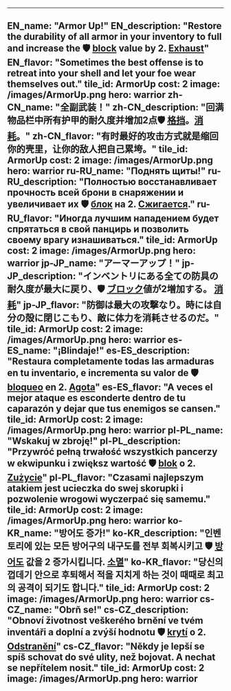 ---

EN_name: "Armor Up!"
EN_description: "Restore the durability of all armor in your inventory to full and increase the 🛡️️ <u>block</u> value by 2.  <u>Exhaust</u>"
EN_flavor: "Sometimes the best offense is to retreat into your shell and let your foe wear themselves out."
tile_id: ArmorUp
cost: 2
image: /images/ArmorUp.png
hero: warrior
zh-CN_name: "全副武装！"
zh-CN_description: "回满物品栏中所有护甲的耐久度并增加2点🛡️️ <u>格挡</u>。<u>消耗</u>。"
zh-CN_flavor: "有时最好的攻击方式就是缩回你的壳里，让你的敌人把自己累垮。"
tile_id: ArmorUp
cost: 2
image: /images/ArmorUp.png
hero: warrior
ru-RU_name: "Поднять щиты!"
ru-RU_description: "Полностью восстанавливает прочность всей брони в снаряжении и увеличивает их 🛡️️ <u>блок</u> на 2. <u>Сжигается</u>."
ru-RU_flavor: "Иногда лучшим нападением будет спрятаться в свой панцирь и позволить своему врагу изнашиваться."
tile_id: ArmorUp
cost: 2
image: /images/ArmorUp.png
hero: warrior
jp-JP_name: "アーマーアップ！"
jp-JP_description: "インベントリにある全ての防具の耐久度が最大に戻り、🛡️️ <u>ブロック</u>値が2増加する。 <u>消耗</u>"
jp-JP_flavor: "防御は最大の攻撃なり。時には自分の殻に閉じこもり、敵に体力を消耗させるのだ。"
tile_id: ArmorUp
cost: 2
image: /images/ArmorUp.png
hero: warrior
es-ES_name: "¡Blindaje!"
es-ES_description: "Restaura completamente todas las armaduras en tu inventario, e incrementa su valor de 🛡️️ <u>bloqueo</u> en 2. <u>Agota</u>"
es-ES_flavor: "A veces el mejor ataque es esconderte dentro de tu caparazón y dejar que tus enemigos se cansen."
tile_id: ArmorUp
cost: 2
image: /images/ArmorUp.png
hero: warrior
pl-PL_name: "Wskakuj w zbroję!"
pl-PL_description: "Przywróć pełną trwałość wszystkich pancerzy w ekwipunku i zwiększ wartość 🛡️️ <u>blok</u> o 2. <u>Zużycie</u>"
pl-PL_flavor: "Czasami najlepszym atakiem jest ucieczka do swej skorupki i pozwolenie wrogowi wyczerpać się samemu."
tile_id: ArmorUp
cost: 2
image: /images/ArmorUp.png
hero: warrior
ko-KR_name: "방어도 증가!"
ko-KR_description: "인벤토리에 있는 모든 방어구의 내구도를 전부 회복시키고 🛡️️ <u>방어도</u> 값을 2 증가시킵니다. <u>소멸</u>"
ko-KR_flavor: "당신의 껍데기 안으로 후퇴해서 적을 지치게 하는 것이 때때로 최고의 공격이 되기도 합니다."
tile_id: ArmorUp
cost: 2
image: /images/ArmorUp.png
hero: warrior
cs-CZ_name: "Obrň se!"
cs-CZ_description: "Obnoví životnost veškerého brnění ve tvém inventáři a doplní a zvýší hodnotu 🛡️️ <u>krytí</u> o 2. <u>Odstranění</u>"
cs-CZ_flavor: "Někdy je lepší se spíš schovat do své ulity, než bojovat. A nechat se nepřítelem nosit."
tile_id: ArmorUp
cost: 2
image: /images/ArmorUp.png
hero: warrior
---